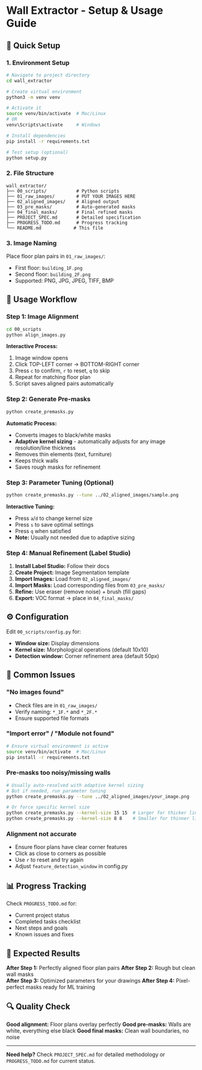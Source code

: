 # Wall Extractor - Setup & Usage Guide

## 🚀 Quick Setup

### 1. Environment Setup
```bash
# Navigate to project directory
cd wall_extractor

# Create virtual environment
python3 -m venv venv

# Activate it
source venv/bin/activate  # Mac/Linux
# OR
venv\Scripts\activate     # Windows

# Install dependencies
pip install -r requirements.txt

# Test setup (optional)
python setup.py
```

### 2. File Structure
```
wall_extractor/
├── 00_scripts/           # Python scripts
├── 01_raw_images/        # PUT YOUR IMAGES HERE
├── 02_aligned_images/    # Aligned output
├── 03_pre_masks/         # Auto-generated masks
├── 04_final_masks/       # Final refined masks
├── PROJECT_SPEC.md       # Detailed specification
├── PROGRESS_TODO.md      # Progress tracking
└── README.md            # This file
```

### 3. Image Naming
Place floor plan pairs in `01_raw_images/`:
- First floor: `building_1F.png` 
- Second floor: `building_2F.png`
- Supported: PNG, JPG, JPEG, TIFF, BMP

## 🔄 Usage Workflow

### Step 1: Image Alignment
```bash
cd 00_scripts
python align_images.py
```
**Interactive Process:**
1. Image window opens
2. Click TOP-LEFT corner → BOTTOM-RIGHT corner  
3. Press `c` to confirm, `r` to reset, `q` to skip
4. Repeat for matching floor plan
5. Script saves aligned pairs automatically

### Step 2: Generate Pre-masks  
```bash
python create_premasks.py
```
**Automatic Process:**
- Converts images to black/white masks
- **Adaptive kernel sizing** - automatically adjusts for any image resolution/line thickness
- Removes thin elements (text, furniture) 
- Keeps thick walls
- Saves rough masks for refinement

### Step 3: Parameter Tuning (Optional)
```bash
python create_premasks.py --tune ../02_aligned_images/sample.png
```
**Interactive Tuning:**
- Press `a`/`d` to change kernel size
- Press `s` to save optimal settings
- Press `q` when satisfied
- **Note:** Usually not needed due to adaptive sizing

### Step 4: Manual Refinement (Label Studio)
1. **Install Label Studio:** Follow their docs
2. **Create Project:** Image Segmentation template
3. **Import Images:** Load from `02_aligned_images/`
4. **Import Masks:** Load corresponding files from `03_pre_masks/`
5. **Refine:** Use eraser (remove noise) + brush (fill gaps)
6. **Export:** VOC format → place in `04_final_masks/`

## ⚙️ Configuration

Edit `00_scripts/config.py` for:
- **Window size:** Display dimensions
- **Kernel size:** Morphological operations (default 10x10)
- **Detection window:** Corner refinement area (default 50px)

## 🔧 Common Issues

### "No images found"
- Check files are in `01_raw_images/`
- Verify naming: `*_1F.*` and `*_2F.*`
- Ensure supported file formats

### "Import error" / "Module not found"
```bash
# Ensure virtual environment is active
source venv/bin/activate  # Mac/Linux
pip install -r requirements.txt
```

### Pre-masks too noisy/missing walls
```bash
# Usually auto-resolved with adaptive kernel sizing
# But if needed, run parameter tuning
python create_premasks.py --tune ../02_aligned_images/your_image.png

# Or force specific kernel size
python create_premasks.py --kernel-size 15 15  # Larger for thicker lines
python create_premasks.py --kernel-size 8 8    # Smaller for thinner lines
```

### Alignment not accurate
- Ensure floor plans have clear corner features
- Click as close to corners as possible
- Use `r` to reset and try again
- Adjust `feature_detection_window` in config.py

## 📊 Progress Tracking

Check `PROGRESS_TODO.md` for:
- Current project status
- Completed tasks checklist  
- Next steps and goals
- Known issues and fixes

## 🎯 Expected Results

**After Step 1:** Perfectly aligned floor plan pairs
**After Step 2:** Rough but clean wall masks  
**After Step 3:** Optimized parameters for your drawings
**After Step 4:** Pixel-perfect masks ready for ML training

## 🔍 Quality Check

**Good alignment:** Floor plans overlay perfectly
**Good pre-masks:** Walls are white, everything else black
**Good final masks:** Clean wall boundaries, no noise

---

**Need help?** Check `PROJECT_SPEC.md` for detailed methodology or `PROGRESS_TODO.md` for current status.